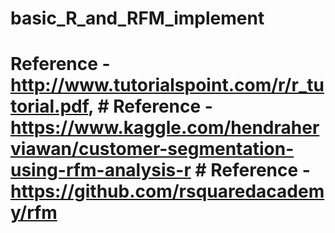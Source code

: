 # basic_R_and_RFM_implement
# Reference - http://www.tutorialspoint.com/r/r_tutorial.pdf, # Reference - https://www.kaggle.com/hendraherviawan/customer-segmentation-using-rfm-analysis-r # Reference - https://github.com/rsquaredacademy/rfm
